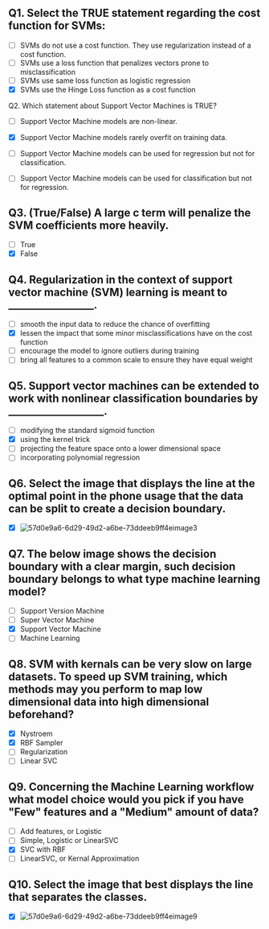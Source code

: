 
## Q1. Select the TRUE statement regarding the cost function for SVMs:
- [ ] SVMs do not use a cost function. They use regularization instead of a cost function.
- [ ] SVMs use a loss function that penalizes vectors prone to misclassification
- [ ] SVMs use same loss function as logistic regression
- [x] SVMs use the Hinge Loss function as a cost function

Q2. Which statement about Support Vector Machines is TRUE?

- [ ] Support Vector Machine models are non-linear. 
- [x] Support Vector Machine models rarely overfit on training data.
- [ ] Support Vector Machine models can be used for regression but not for classification. 
- [ ] Support Vector Machine models can be used for classification but not for regression. 


## Q3. (True/False) A large c term will penalize the SVM coefficients more heavily.

- [ ] True
- [x] False

## Q4. Regularization in the context of support vector machine (SVM) learning is meant to _________________.

- [ ] smooth the input data to reduce the chance of overfitting
- [x] lessen the impact that some minor misclassifications have on the cost function
- [ ] encourage the model to ignore outliers during training
- [ ] bring all features to a common scale to ensure they have equal weight

## Q5. Support vector machines can be extended to work with nonlinear classification boundaries by ___________________.

- [ ] modifying the standard sigmoid function
- [x] using the kernel trick
- [ ] projecting the feature space onto a lower dimensional space
- [ ] incorporating polynomial regression

## Q6. Select the image that displays the line at the optimal point in the phone usage that the data can be split to create a decision boundary.

- [x] ![57d0e9a6-6d29-49d2-a6be-73ddeeb9ff4eimage3](https://github.com/iamvikramkumar/ibm_machine_learning_coursera/assets/89016145/20b978b1-65dd-42df-8523-593a7a73e13a)



## Q7. The below image shows the decision boundary with a clear margin, such decision boundary belongs to what type machine learning model?

- [ ] Support Version Machine
- [ ] Super Vector Machine 
- [x] Support Vector Machine
- [ ] Machine Learning

## Q8. SVM with kernals can be very slow on large datasets. To speed up SVM training, which methods may you perform to map low dimensional data into high dimensional beforehand?

- [x] Nystroem
- [x] RBF Sampler
- [ ] Regularization
- [ ] Linear SVC

## Q9. Concerning the Machine Learning workflow what model choice would you pick if you have "Few" features and a "Medium" amount of data?
- [ ] Add features, or Logistic 
- [ ] Simple, Logistic or LinearSVC 
- [x] SVC with RBF
- [ ] LinearSVC, or Kernal Approximation 
## Q10. Select the image that best displays the line that separates the classes.

- [x] ![57d0e9a6-6d29-49d2-a6be-73ddeeb9ff4eimage9](https://github.com/iamvikramkumar/ibm_machine_learning_coursera/assets/89016145/69b94d5d-fea2-4a30-9a2d-ab502ec0b55e)







